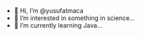 - 👋 Hi, I’m @yusufatmaca
- 👀 I’m interested in something in science...
- 🌱 I’m currently learning Java...

<!---
yusufatmaca/yusufatmaca is a ✨ special ✨ repository because its `README.md` (this file) appears on your GitHub profile.
You can click the Preview link to take a look at your changes.
--->
